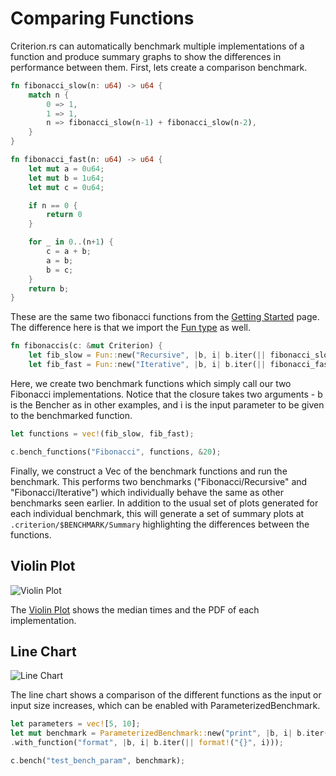 # Comparing Functions

Criterion.rs can automatically benchmark multiple implementations of a function and produce summary graphs to show the differences in performance between them. First, lets create a comparison benchmark.

```rust
fn fibonacci_slow(n: u64) -> u64 {
    match n {
        0 => 1,
        1 => 1,
        n => fibonacci_slow(n-1) + fibonacci_slow(n-2),
    }
}

fn fibonacci_fast(n: u64) -> u64 {
    let mut a = 0u64;
    let mut b = 1u64;
    let mut c = 0u64;

    if n == 0 {
        return 0
    }

    for _ in 0..(n+1) {
        c = a + b;
        a = b;
        b = c;
    }
    return b;
}
```

These are the same two fibonacci functions from the [Getting Started](./getting_started.html) page. The difference here is that we import the [Fun type](http://japaric.github.io/criterion.rs/criterion/struct.Fun.html) as well.

```rust
fn fibonaccis(c: &mut Criterion) {
    let fib_slow = Fun::new("Recursive", |b, i| b.iter(|| fibonacci_slow(*i)));
    let fib_fast = Fun::new("Iterative", |b, i| b.iter(|| fibonacci_fast(*i)));
```

Here, we create two benchmark functions which simply call our two Fibonacci implementations. Notice that the closure takes two arguments - b is the Bencher as in other examples, and i is the input parameter to be given to the benchmarked function.

```rust
let functions = vec!(fib_slow, fib_fast);

c.bench_functions("Fibonacci", functions, &20);
```

Finally, we construct a Vec of the benchmark functions and run the benchmark. This performs two benchmarks ("Fibonacci/Recursive" and "Fibonacci/Iterative") which individually behave the same as other benchmarks seen earlier. In addition to the usual set of plots generated for each individual benchmark, this will generate a set of summary plots at `.criterion/$BENCHMARK/Summary` highlighting the differences between the functions.

## Violin Plot

![Violin Plot](./user_guide/violin_plot.svg)

The [Violin Plot](https://en.wikipedia.org/wiki/Violin_plot) shows the median times and the PDF of each implementation.

## Line Chart

![Line Chart](./user_guide/lines.svg)

The line chart shows a comparison of the different functions as the input or input size increases, which can be enabled with ParameterizedBenchmark.

```rust
let parameters = vec![5, 10];
let mut benchmark = ParameterizedBenchmark::new("print", |b, i| b.iter(|| print!("{}", i) ), parameters)
.with_function("format", |b, i| b.iter(|| format!("{}", i)));

c.bench("test_bench_param", benchmark);
```
    
